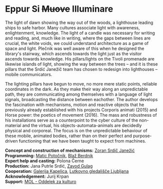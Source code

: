 # Eppur Si ~~Muove~~ Illuminare

The light of dawn showing the way out of the woods, a lighthouse leading ships to safe harbor. Many cultures associate light with awareness, enlightenment, knowledge. The light of a candle was necessary for writing and reading, and, much like in writing, where the gaps between lines are crucial, the white voids, we could understand architecture as a game of space and light. Plečnik was well aware of this when he designed the library's stairway, which ascends towards the light just as the visitor ascends towards knowledge. His pillars/lights on the Tivoli promenade are likewise islands of light, showing the way between the trees – and it is these pillars that the Srdić Janežič team has chosen to redesign into lighthouses – mobile communicators. 

The lighting pillars have begun to move, no more mere static points, reliable coordinates in the dark. As they make their way along an unpredictable path, they are communicating among themselves with a language of light signals, broadcasting the distance between eachother. The author develops the fascination with mechanisms, motion and reactive objects that he previously already established with his projects Corporis animati (2015) and Horse power: the poetics of movement (2016). The mass and robustness of his installations serve as a counterpoint to the cyber culture of the non-material and the virtual, his objects-automata-animals are decidedly physical and corporeal. The focus is on the unpredictable behaviour of these mobile, animated bodies, rather than on their perfect and purpose-driven functioning that we have been taught to expect from machines.


**Concept and construction of mechanisms:** [Zoran Srdič Janežić](http://zsj.si/)  
**Programming:** [Matic Potočnik](https://hairyfotr.psywerx.org), [Blaž Berdnik](https://github.com/razee)  
**Expert help and casting:** Polona Černe  
**Production:** Jana Putrle Srdić, [Zavod Gulag](http://gulag.si/)  
**Cooperation:** [Galerija Kapelica](http://www.kapelica.org/), [Lutkovno gledališče Ljubljana](http://www.lgl.si/en)  
**Acknowledgement:** Jurij Krpan  
**Support:** [MOL - Oddelek za kulturo](https://www.ljubljana.si/en/municipality/mol-city-administration/departments/department-for-culture/)
